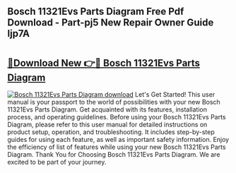 ## Bosch 11321Evs Parts Diagram Free Pdf Download - Part-pj5 New Repair Owner Guide ljp7A

# <h2><a href="http://dftu81.blite.top/?on=Bosch+11321Evs+Parts+Diagram">🔗Download New 👉🔴 Bosch 11321Evs Parts Diagram</a></h2>

[![Bosch 11321Evs Parts Diagram download](https://i.imgur.com/lujVjoI.png)](http://dftu81.blite.top/?on=Bosch+11321Evs+Parts+Diagram)
Let's Get Started! This user manual is your passport to the world of possibilities with your new Bosch 11321Evs Parts Diagram. Get acquainted with its features, installation process, and operating guidelines. Before using your Bosch 11321Evs Parts Diagram, please refer to this user manual for detailed instructions on product setup, operation, and troubleshooting. It includes step-by-step guides for using each feature, as well as important safety information. Enjoy the efficiency of list of features while using your new Bosch 11321Evs Parts Diagram. Thank You for Choosing Bosch 11321Evs Parts Diagram. We are excited to be part of your journey.
